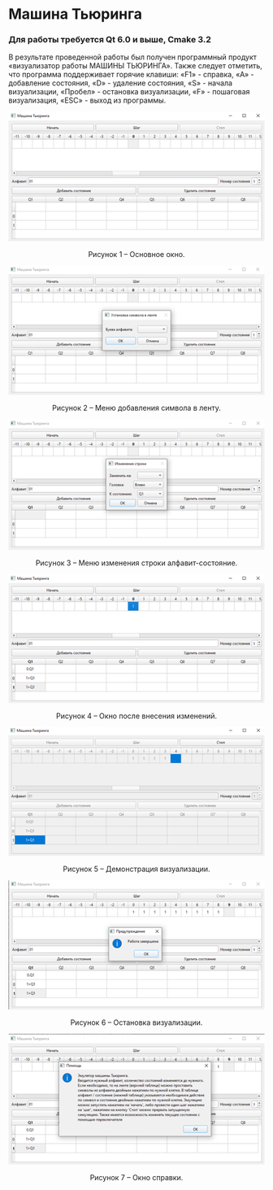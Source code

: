 # Машина Тьюринга

### Для работы требуется Qt 6.0 и выше, Cmake 3.2

В результате проведенной работы был получен программный продукт «визуализатор работы МАШИНЫ ТЬЮРИНГА». Также следует отметить, что программа поддерживает горячие клавиши: «F1» - справка, «A» - добавление состояния, «D» - удаление состояния, «S» - начала визуализации, «Пробел» - остановка визуализации, «F» - пошаговая визуализация, «ESC» - выход из программы. 

<div align="center">

![Рисунок 1](https://github.com/voltara13/turingMachine/blob/master/img/1.png)

Рисунок 1 – Основное окно.

![Рисунок 2](https://github.com/voltara13/turingMachine/blob/master/img/2.png)

Рисунок 2 – Меню добавления символа в ленту.

![Рисунок 3](https://github.com/voltara13/turingMachine/blob/master/img/3.png) 

Рисунок 3 – Меню изменения строки алфавит-состояние.

![Рисунок 4](https://github.com/voltara13/turingMachine/blob/master/img/4.png)

Рисунок 4 – Окно после внесения изменений.

![Рисунок 5](https://github.com/voltara13/turingMachine/blob/master/img/5.png) 

Рисунок 5 – Демонстрация визуализации.

![Рисунок 6](https://github.com/voltara13/turingMachine/blob/master/img/6.png)

Рисунок 6 – Остановка визуализации.
 
![Рисунок 7](https://github.com/voltara13/turingMachine/blob/master/img/7.png)

Рисунок 7 – Окно справки.
 
</div>
